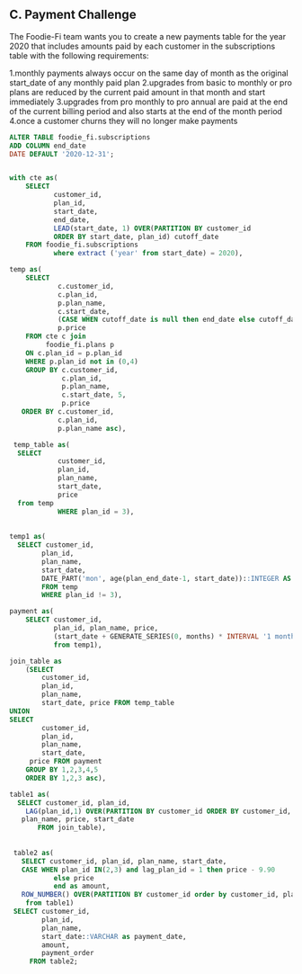 ## C. Payment Challenge
The Foodie-Fi team wants you to create a new payments table for the year 2020 that includes amounts paid by each customer in the subscriptions table with the following requirements:

1.monthly payments always occur on the same day of month as the original start_date of any monthly paid plan
2.upgrades from basic to monthly or pro plans are reduced by the current paid amount in that month and start immediately
3.upgrades from pro monthly to pro annual are paid at the end of the current billing period and also starts at the end of the month period
4.once a customer churns they will no longer make payments

```sql
ALTER TABLE foodie_fi.subscriptions 
ADD COLUMN end_date 
DATE DEFAULT '2020-12-31';


with cte as(
  	SELECT 
  		   customer_id, 
  		   plan_id,
           start_date, 
           end_date,
           LEAD(start_date, 1) OVER(PARTITION BY customer_id 
           ORDER BY start_date, plan_id) cutoff_date
    FROM foodie_fi.subscriptions
           where extract ('year' from start_date) = 2020),

temp as(
  	SELECT 
  			c.customer_id, 
  			c.plan_id, 
  			p.plan_name, 
  			c.start_date,
			(CASE WHEN cutoff_date is null then end_date else cutoff_date end) as plan_end_date, 
  			p.price
	FROM cte c join 
  		 foodie_fi.plans p
	ON c.plan_id = p.plan_id 
	WHERE p.plan_id not in (0,4)
	GROUP BY c.customer_id,
  			 c.plan_id,
             p.plan_name,
             c.start_date, 5, 
             p.price
   ORDER BY c.customer_id,
            c.plan_id,
            p.plan_name asc),

 temp_table as( 
  SELECT 
  			customer_id, 
  			plan_id, 
  			plan_name, 
  			start_date, 
  			price
  from temp
            WHERE plan_id = 3),
              
 
temp1 as(
  SELECT customer_id, 
  		plan_id, 
        plan_name, 
        start_date, 
        DATE_PART('mon', age(plan_end_date-1, start_date))::INTEGER AS months, price
        FROM temp
        WHERE plan_id != 3),

payment as(
  	SELECT customer_id, 
           plan_id, plan_name, price,
           (start_date + GENERATE_SERIES(0, months) * INTERVAL '1 month')::DATE start_date
           from temp1),

join_table as
	(SELECT 
     	customer_id, 
     	plan_id, 
     	plan_name, 
     	start_date, price FROM temp_table
UNION
SELECT 
     	customer_id, 
     	plan_id, 
     	plan_name, 
     	start_date, 
     price FROM payment
	GROUP BY 1,2,3,4,5
	ORDER BY 1,2,3 asc),

table1 as(
  SELECT customer_id, plan_id, 
	LAG(plan_id,1) OVER(PARTITION BY customer_id ORDER BY customer_id, plan_id) lag_plan_id , 
   plan_name, price, start_date
       FROM join_table),
     
    
 table2 as(
   SELECT customer_id, plan_id, plan_name, start_date,
   CASE WHEN plan_id IN(2,3) and lag_plan_id = 1 then price - 9.90
           else price 
           end as amount, 
   ROW_NUMBER() OVER(PARTITION BY customer_id order by customer_id, plan_id,start_date asc) as payment_order
    from table1)
 SELECT customer_id, 
 		plan_id, 
        plan_name, 
        start_date::VARCHAR as payment_date, 
        amount, 
        payment_order 
     FROM table2;
   
```
